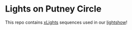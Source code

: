 Lights on Putney Circle
=======================

This repo contains [xLights][xlights] sequences used in our [lightshow][youtube]!


[xlights]: https://xlights.org/
[youtube]: https://www.youtube.com/user/TechplexEngineer